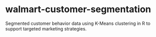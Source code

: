 # walmart-customer-segmentation
Segmented customer behavior data using K-Means clustering in R to support targeted marketing strategies.
